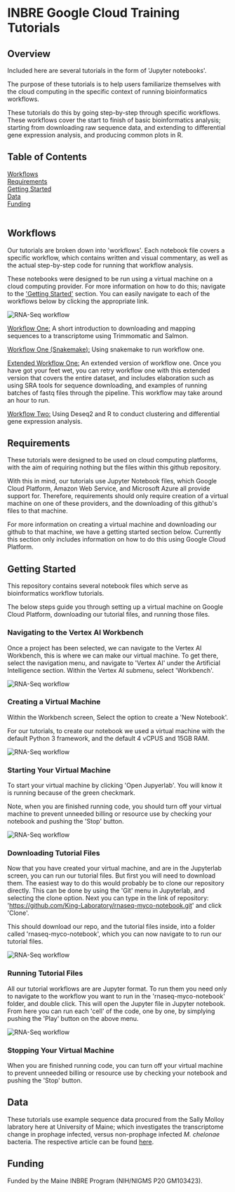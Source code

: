 [comment]: <> (Hi. If you are seeing this message, please open this file with markdown preview or jupyter notebook. You can do this by right clicking on the readme file and picking 'open with'.)
# INBRE Google Cloud Training Tutorials

## <a name="overview">Overview</a>

Included here are several tutorials in the form of 'Jupyter notebooks'.

The purpose of these tutorials is to help users familiarize themselves with the cloud computing in the specific context of running bioinformatics workflows.

These tutorials do this by going step-by-step through specific workflows. These workflows cover the start to finish of basic bioinformatics analysis; starting from downloading raw sequence data, and extending to differential gene expression analysis, and producing common plots in R.

## Table of Contents

<a href="#workflow">Workflows</a></br>
<a href="#requirements">Requirements</a></br>
<a href="#getting-started">Getting Started</a></br>
<a href="#data">Data</a></br>
<a href="#funding">Funding</a></br>
</br>

## <a name="workflow">Workflows</a>

Our tutorials are broken down into 'workflows'. Each notebook file covers a specific workflow, which contains written and visual commentary, as well as the actual step-by-step code for running that workflow analysis. 

These notebooks were designed to be run using a virtual machine on a cloud computing provider. For more information on how to do this; navigate to the <a href="#getting-started">'Getting Started'</a> section. You can easily navigate to each of the workflows below by clicking the appropriate link.


![RNA-Seq workflow](images/RNA-Seq_Notebook_Homepage.png)


[Workflow One:](training_demo_short.ipynb) A short introduction to downloading and mapping sequences to a transcriptome using Trimmomatic and Salmon.

[Workflow One (Snakemake):](training_demo_snakemake.ipynb) Using snakemake to run workflow one.

[Extended Workflow One:](training_demo_extended.ipynb) An extended version of workflow one. Once you have got your feet wet, you can retry workflow one with this extended version that covers the entire dataset, and includes elaboration such as using SRA tools for sequence downloading, and examples of running batches of fastq files through the pipeline. This workflow may take around an hour to run.

[Workflow Two:](r_training_demo.ipynb) Using Deseq2 and R to conduct clustering and differential gene expression analysis.



## <a name="requirements">Requirements</a>

These tutorials were designed to be used on cloud computing platforms, with the aim of requiring nothing but the files within this github repository.

With this in mind, our tutorials use Jupyter Notebook files, which Google Cloud Platform, Amazon Web Service, and Microsoft Azure all provide support for. Therefore, requirements should only require creation of a virtual machine on one of these providers, and the downloading of this github's files to that machine.

For more information on creating a virtual machine and downloading our github to that machine, we have a getting started section below. Currently this section only includes information on how to do this using Google Cloud Platform.


## <a name="getting-started">Getting Started</a>

This repository contains several notebook files which serve as bioinformatics workflow tutorials.

The below steps guide you through setting up a virtual machine on Google Cloud Platform, downloading our tutorial files, and running those files.

### Navigating to the Vertex AI Workbench

Once a project has been selected, we can navigate to the Vertex AI Workbench, this is where we can make our virtual machine. 
To get there, select the navigation menu, and navigate to 'Vertex AI' under the Artificial Intelligence section. 
Within the Vertex AI submenu, select 'Workbench'.

![RNA-Seq workflow](images/navigatecircle.png)


### Creating a Virtual Machine

Within the Workbench screen, Select the option to create a 'New Notebook'.

For our tutorials, to create our notebook we used a virtual machine with the default Python 3 framework, and the default 4 vCPUS and 15GB RAM.

![RNA-Seq workflow](images/newnotebook.png)

### Starting Your Virtual Machine

To start your virtual machine by clicking 'Open Jupyerlab'. You will know it is running because of the green checkmark.

Note, when you are finished running code, you should turn off your virtual machine to prevent unneeded billing or resource use by checking your notebook and pushing the 'Stop' button. 

![RNA-Seq workflow](images/startingmachine.png)

### Downloading Tutorial Files

Now that you have created your virtual machine, and are in the Jupyterlab screen, you can run our tutorial files. But first you will need to download them.
The easiest way to do this would probably be to clone our repository directly. This can be done by using the 'Git' menu in Jupyterlab, and selecting the clone option. 
Next you can type in the link of repository: 'https://github.com/King-Laboratory/rnaseq-myco-notebook.git' and click 'Clone'. 

This should download our repo, and the tutorial files inside, into a folder called 'rnaseq-myco-notebook', which you can now navigate to to run our tutorial files.

![RNA-Seq workflow](images/git.png)

### Running Tutorial Files

All our tutorial workflows are are Jupyter format. To run them you need only to navigate to the workflow you want to run in the 'rnaseq-myco-notebook' folder, and double click.
This will open the Jupyter file in Jupyter notebook. From here you can run each 'cell' of the code, one by one, by simplying pushing the 'Play' button on the above menu.

![RNA-Seq workflow](images/runnotebook.png)

### Stopping Your Virtual Machine

When you are finished running code, you can turn off your virtual machine to prevent unneeded billing or resource use by checking your notebook and pushing the 'Stop' button.



## <a name="data">Data</a>

These tutorials use example sequence data procured from the Sally Molloy labratory here at University of Maine; which investigates the transcriptome change in prophage infected, versus non-prophage infected <I>M. chelonae</I> bacteria. The respective article can be found <a href="https://www.ncbi.nlm.nih.gov/pmc/articles/PMC8191103/">here</a>.

## <a name="funding">Funding</a>

Funded by the Maine INBRE Program (NIH/NIGMS P20 GM103423).
